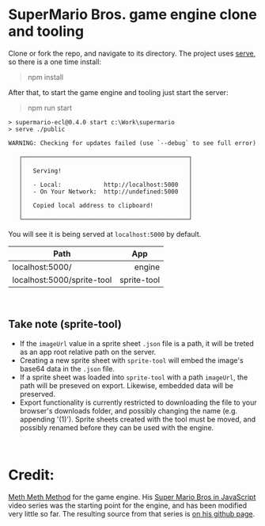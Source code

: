# SuperMario Bros. game engine clone  and tooling

Clone or fork the repo, and navigate to its directory.
The project uses [serve](npmjs.com/package/serve), so there is a one time install:
> npm install

After that, to start the game engine and tooling just start the server:
> npm run start

```
> supermario-ecl@0.4.0 start c:\Work\supermario
> serve ./public

WARNING: Checking for updates failed (use `--debug` to see full error)

   ┌───────────────────────────────────────────────┐
   │                                               │
   │   Serving!                                    │
   │                                               │
   │   - Local:            http://localhost:5000   │
   │   - On Your Network:  http://undefined:5000   │
   │                                               │
   │   Copied local address to clipboard!          │
   │                                               │
   └───────────────────────────────────────────────┘
```

You will see it is being served at `localhost:5000` by default.

<table>
<thead><th style='text-align:center;'>Path</th>
       <th style='text-align:center;'>App</th></thead>
<tr><td>localhost:5000/</td>
    <td style='text-align:right;'>engine</td></tr>
<tr><td>localhost:5000/sprite-tool</td>
    <td style='text-align:right;'>sprite-tool</td></tr>
</table>

&nbsp;

## Take note (sprite-tool)
* If the `imageUrl` value in a sprite sheet `.json` file is a path, it will be treted as an app root relative path on the server.
* Creating a new sprite sheet with `sprite-tool` will embed the image's base64 data in the `.json` file.
* If a sprite sheet was loaded into `sprite-tool` with a path `imageUrl`, the path will be preseved on export.  Likewise, embedded data will be preserved.
* Export functionality is currently restricted to downloading the file to your browser's downloads folder, and possibly changing the name (e.g. appending '(1)').  Sprite sheets created with the tool must be moved, and possibly renamed before they can be used with the engine.

&nbsp;

# Credit:
[Meth Meth Method](https://www.youtube.com/channel/UC8A0M0eDttdB11MHxX58vXQ) for the game engine.  His [Super Mario Bros in JavaScript](https://www.youtube.com/playlist?list=PLS8HfBXv9ZWWe8zXrViYbIM2Hhylx8DZx) video series was the starting point for the engine, and has been modified very little so far.  The resulting source from that series is [on his github page](https://github.com/meth-meth-method/super-mario).